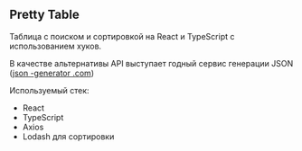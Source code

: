 ## Pretty Table

<p>Таблица с поиском и сортировкой на React и TypeScript с использованием хуков.<p>
<p>В качестве альтернативы API выступает годный сервис генерации JSON (<a href="https://next.json-generator.com/">json
-generator
.com</a>)<p>

Используемый стек:

- React
- TypeScript
- Axios
- Lodash для сортировки
